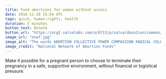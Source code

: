 ```yaml
---
title: Fund abortions for women without access
date: 2016-11-28 15:54 UTC
tags: quick, human-rights, health
duration: 5 minutes
button_text: Donate
button_url: "https://org2.salsalabs.com/o/6713/p/salsa/donation/common/public/?donate_page_KEY=14288&okay=true"
image_url: "nnaf.jpg"
image_alt: "The words ABORTION COLLECTIVE POWER COMPASSION RADICAL COLLABORATION AUTONOMY INTERSECTIONALITY"
image_credit: "National Network of Abortion Funds"
---
```

Make it possible for a pregnant person to choose to terminate their pregnancy in a safe,
supportive environment, without financial or logistical pressure.
